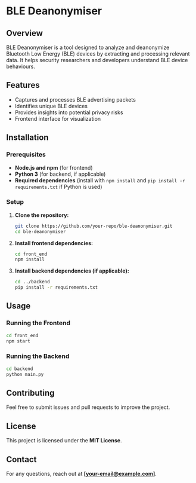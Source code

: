 # BLE Deanonymiser

## Overview

BLE Deanonymiser is a tool designed to analyze and deanonymize Bluetooth Low Energy (BLE) devices by extracting and processing relevant data. It helps security researchers and developers understand BLE device behaviours.

## Features

- Captures and processes BLE advertising packets
- Identifies unique BLE devices
- Provides insights into potential privacy risks
- Frontend interface for visualization

## Installation

### Prerequisites

- **Node.js and npm** (for frontend)
- **Python 3** (for backend, if applicable)
- **Required dependencies** (install with `npm install` and `pip install -r requirements.txt` if Python is used)

### Setup

1. **Clone the repository:**
   ```sh
   git clone https://github.com/your-repo/ble-deanonymiser.git
   cd ble-deanonymiser
   ```
2. **Install frontend dependencies:**
   ```sh
   cd front_end
   npm install
   ```
3. **Install backend dependencies (if applicable):**
   ```sh
   cd ../backend
   pip install -r requirements.txt
   ```

## Usage

### Running the Frontend

```sh
cd front_end
npm start
```

### Running the Backend

```sh
cd backend
python main.py
```

## Contributing

Feel free to submit issues and pull requests to improve the project.

## License

This project is licensed under the **MIT License**.

## Contact

For any questions, reach out at **[your-email@example.com]**.

